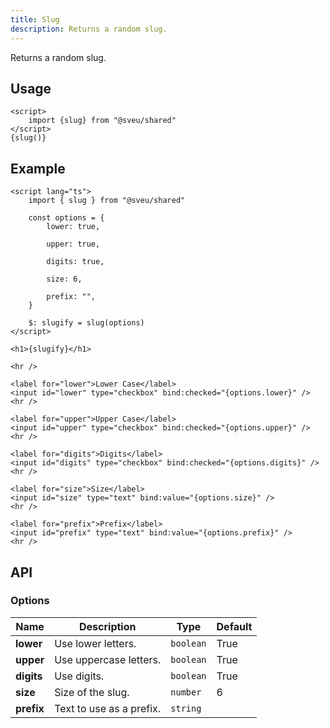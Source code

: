 ```yaml
---
title: Slug
description: Returns a random slug.
---
```


<script>
    import Meta from "$components/meta.svelte"
</script>

<Meta />

Returns a random slug.

## Usage

```svelte
<script>
    import {slug} from "@sveu/shared"
</script>
{slug()}
```

## Example

```svelte live ln
<script lang="ts">
    import { slug } from "@sveu/shared"

    const options = {
        lower: true,

        upper: true,

        digits: true,

        size: 6,

        prefix: "",
    }

    $: slugify = slug(options)
</script>

<h1>{slugify}</h1>

<hr />

<label for="lower">Lower Case</label>
<input id="lower" type="checkbox" bind:checked="{options.lower}" />
<hr />

<label for="upper">Upper Case</label>
<input id="upper" type="checkbox" bind:checked="{options.upper}" />
<hr />

<label for="digits">Digits</label>
<input id="digits" type="checkbox" bind:checked="{options.digits}" />
<hr />

<label for="size">Size</label>
<input id="size" type="text" bind:value="{options.size}" />
<hr />

<label for="prefix">Prefix</label>
<input id="prefix" type="text" bind:value="{options.prefix}" />
<hr />
```

## API

### Options

| Name                | Description                          | Type                          | Default  |
| ------------------- | ------------------------------------ | ----------------------------- | -------- |
| **lower**           | Use lower letters.                   | `boolean`                     | True     |
| **upper**           | Use uppercase letters.               | `boolean`                     | True     |
| **digits**          | Use digits.                          | `boolean`                     | True     |
| **size**            | Size of the slug.                    | `number`                      | 6        |
| **prefix**          | Text to use as a prefix.             | `string`                      |          |
